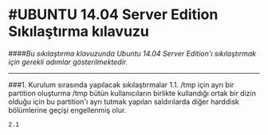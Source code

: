 #UBUNTU 14.04 Server Edition Sıkılaştırma kılavuzu
===================================================
####*Bu sıkılaştırma klavuzunda Ubuntu 14.04 Server Edition'ı sıkılaştırmak için gerekli adımlar gösterilmektedir.*
___________________________________________________________________________________________________________________

###1. Kurulum sırasında yapılacak sıkılaştırmalar
   1.1. /tmp için ayrı bir partition oluşturma
    /tmp bütün kullanıcıların birlikte kullandığı ortak bir dizin olduğu için bu partition'ı ayrı tutmak yapılan saldırılarda diğer harddisk bölümlerine geçişi engellenmiş olur.
    
    2.1

